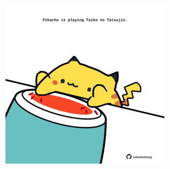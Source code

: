 <!-- built at 11/02/2025, 20:00:44 UTC -->
<p align="center">
  <img width="500" height="500" src="./ReadmeImage.svg">
</p>
